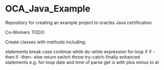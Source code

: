 # OCA_Java_Example

Repository for creating an example project to oracles Java certification

Co-Workers TODO:

Create classes with methods including:

statements
break
case
continue
while
do-while
expression
for loop
if
if -then
if -then- else
return
switch
throw
try-catch-finally
enhanced statements
e.g. for-loop
date and time
of
parse
get
is
with
plus
minus
to
at
